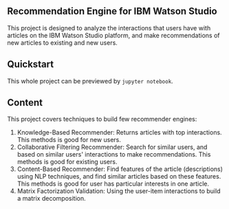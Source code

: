 ## Recommendation Engine for IBM Watson Studio
This project is designed to analyze the interactions that users have with articles on the IBM Watson Studio platform, and make recommendations of new articles to existing and new users.

## Quickstart
This whole project can be previewed by `jupyter notebook`.

## Content
This project covers techniques to build few recommender engines: </br>

1. Knowledge-Based Recommender: Returns articles with top interactions. This methods is good for new users.
2. Collaborative Filtering Recommender: Search for similar users, and based on similar users' interactions to make recommendations. This methods is good for existing users.
3. Content-Based Recommender: Find features of the article (descriptions) using NLP techniques, and find similar articles based on these features. This methods is good for user has particular interests in one article.
4. Matrix Factorization Validation: Using the user-item interactions to build a matrix decomposition. 
